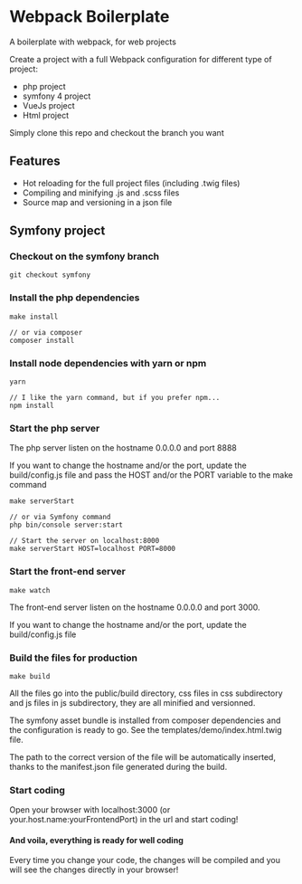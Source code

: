 # Webpack Boilerplate

A boilerplate with webpack, for web projects

Create a project with a full Webpack configuration for different type of project:

* php project
* symfony 4 project
* VueJs project
* Html project

Simply clone this repo and checkout the branch you want

## Features

* Hot reloading for the full project files (including .twig files)
* Compiling and minifying .js and .scss files
* Source map and versioning in a json file

## Symfony project

### Checkout on the symfony branch

    git checkout symfony

### Install the php dependencies

    make install

    // or via composer
    composer install

### Install node dependencies with yarn or npm

    yarn

    // I like the yarn command, but if you prefer npm...
    npm install

### Start the php server

The php server listen on the hostname 0.0.0.0 and port 8888

If you want to change the hostname and/or the port, update the build/config.js file and pass the HOST and/or the PORT variable to the make command

    make serverStart

    // or via Symfony command
    php bin/console server:start

    // Start the server on localhost:8000
    make serverStart HOST=localhost PORT=8000

### Start the front-end server

    make watch

The front-end server listen on the hostname 0.0.0.0 and port 3000.

If you want to change the hostname and/or the port, update the build/config.js file

### Build the files for production

    make build

All the files go into the public/build directory, css files in css subdirectory and js files in js subdirectory, they are all minified and versionned.

The symfony asset bundle is installed from composer dependencies and the configuration is ready to go. See the templates/demo/index.html.twig file.

The path to the correct version of the file will be automatically inserted, thanks to the manifest.json file generated during the build.

### Start coding

Open your browser with localhost:3000 (or your.host.name:yourFrontendPort) in the url and start coding!

#### And voila, everything is ready for well coding

Every time you change your code, the changes will be compiled and you will see the changes directly in your browser!
